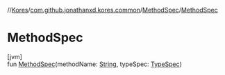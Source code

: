 //[Kores](../../../index.md)/[com.github.jonathanxd.kores.common](../index.md)/[MethodSpec](index.md)/[MethodSpec](-method-spec.md)

# MethodSpec

[jvm]\
fun [MethodSpec](-method-spec.md)(methodName: [String](https://kotlinlang.org/api/latest/jvm/stdlib/kotlin/-string/index.html), typeSpec: [TypeSpec](../../com.github.jonathanxd.kores.base/-type-spec/index.md))
